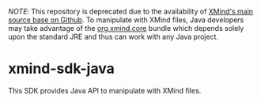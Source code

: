 *NOTE*: This repository is deprecated due to the availability of [XMind's main source base on Github](https://github.com/xmindltd/xmind/). To manipulate with XMind files, Java developers may take advantage of the [org.xmind.core](https://github.com/xmindltd/xmind/tree/master/bundles/org.xmind.core) bundle which depends solely upon the standard JRE and thus can work with any Java project.


xmind-sdk-java
==============

This SDK provides Java API to manipulate with XMind files.
